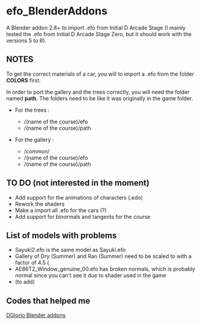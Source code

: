 # efo_BlenderAddons

A Blender addon 2.8+ to import .efo from Initial D Arcade Stage (I mainly tested the .efo from Initial D Arcade Stage Zero, but it should work with the versions 5 to 8).

## NOTES

To get the correct materials of a car, you will to import a .efo from the folder **COLORS** first.

In order to port the gallery and the trees correctly, you will need the folder named **path**. The folders need to be like it was originally in the game folder. 

* For the trees :
  * /(name of the course)/efo
  * /(name of the course)/path
  
* For the gallery :
   * /common/
   * /(name of the course)/efo
   * /(name of the course)/path

## TO DO (not interested in the moment)

* Add support for the animations of characters (.edo)
* Rework the shaders
* Make a import all .efo for the cars (?)
* Add support for binormals and tangents for the course

## List of models with problems

* Sayuki2.efo is the same model as Sayuki.efo
* Gallery of Dry (Summer) and Ran (Summer) need to be scaled to with a factor of 4.5 (
* AE86T2_Window_genuine_00.efo has broken normals, which is probably normal since you can't see it due to shader used in the game
* (to add)

## Codes that helped me

[DGIorio Blender addons](https://drive.google.com/drive/folders/10DGQFPF6aeco2tUxp6MBfSidR-8lhNxe)



